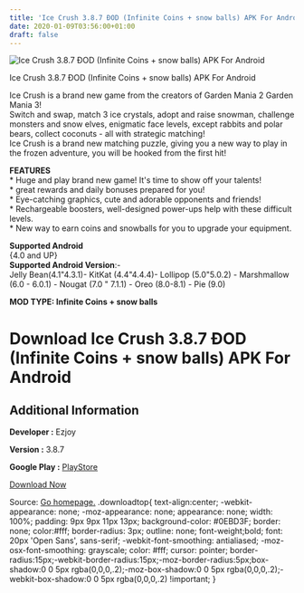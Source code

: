 ```yaml
---
title: 'Ice Crush 3.8.7 ÐOD (Infinite Coins + snow balls) APK For Android'
date: 2020-01-09T03:56:00+01:00
draft: false
---
```


![Ice Crush 3.8.7 ÐOD (Infinite Coins + snow balls) APK For Android](https://i0.wp.com/apkhome.net/wp-content/uploads/2020/01/Ice-Crush-3.8.7-ÐOD-Infinite-Coins-snow-balls.png "Ice Crush 3.8.7 ÐOD (Infinite Coins + snow balls) APK For Android")

  

Ice Crush 3.8.7 ÐOD (Infinite Coins + snow balls) APK For Android

Ice Crush is a brand new game from the creators of Garden Mania 2 Garden Mania 3!  
Switch and swap, match 3 ice crystals, adopt and raise snowman, challenge monsters and snow elves, enigmatic face levels, except rabbits and polar bears, collect coconuts - all with strategic matching!  
Ice Crush is a brand new matching puzzle, giving you a new way to play in the frozen adventure, you will be hooked from the first hit!

**FEATURES**  
\* Huge and play brand new game! It's time to show off your talents!  
\* great rewards and daily bonuses prepared for you!  
\* Eye-catching graphics, cute and adorable opponents and friends!  
\* Rechargeable boosters, well-designed power-ups help with these difficult levels.  
\* New way to earn coins and snowballs for you to upgrade your equipment.

**Supported Android**  
{4.0 and UP}  
**Supported Android Version**:-  
Jelly Bean(4.1"4.3.1)- KitKat (4.4"4.4.4)- Lollipop (5.0"5.0.2) - Marshmallow (6.0 - 6.0.1) - Nougat (7.0 " 7.1.1) - Oreo (8.0-8.1) - Pie (9.0)

**MOD TYPE: Infinite Coins + snow balls**

Download Ice Crush 3.8.7 ÐOD (Infinite Coins + snow balls) APK For Android
==============================================================================

Additional Information
----------------------

**Developer :** Ezjoy

**Version :** 3.8.7

**Google Play :** [PlayStore](https://play.google.com/store/apps/details?id=com.ezjoynetwork.icecrush)

  

[Download Now](https://store4app.co/post/ice-crush-3-8-7-od-infinite-coins-snow-balls-apk-for-android_1578484925)

  
Source: [Go homepage.](https://store4app.co/post/ice-crush-3-8-7-od-infinite-coins-snow-balls-apk-for-android_1578484925) .downloadtop{ text-align:center; -webkit-appearance: none; -moz-appearance: none; appearance: none; width: 100%; padding: 9px 9px 11px 13px; background-color: #0EBD3F; border: none; color:#fff; border-radius: 3px; outline: none; font-weight;bold; font: 20px 'Open Sans', sans-serif; -webkit-font-smoothing: antialiased; -moz-osx-font-smoothing: grayscale; color: #fff; cursor: pointer; border-radius:15px;-webkit-border-radius:15px;-moz-border-radius:5px;box-shadow:0 0 5px rgba(0,0,0,.2);-moz-box-shadow:0 0 5px rgba(0,0,0,.2);-webkit-box-shadow:0 0 5px rgba(0,0,0,.2) !important; }